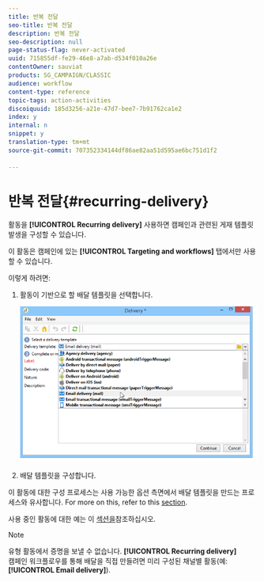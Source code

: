 ```yaml
---
title: 반복 전달
seo-title: 반복 전달
description: 반복 전달
seo-description: null
page-status-flag: never-activated
uuid: 715855df-fe29-46e8-a7ab-d534f010a26e
contentOwner: sauviat
products: SG_CAMPAIGN/CLASSIC
audience: workflow
content-type: reference
topic-tags: action-activities
discoiquuid: 185d3256-a21e-47d7-bee7-7b91762ca1e2
index: y
internal: n
snippet: y
translation-type: tm+mt
source-git-commit: 707352334144df86ae82aa51d595ae6bc751d1f2

---
```



# 반복 전달{#recurring-delivery}

활동을 **[!UICONTROL Recurring delivery]** 사용하면 캠페인과 관련된 게재 템플릿 발생을 구성할 수 있습니다.

이 활동은 캠페인에 있는 **[!UICONTROL Targeting and workflows]** 탭에서만 사용할 수 있습니다.

이렇게 하려면:

1. 활동이 기반으로 할 배달 템플릿을 선택합니다.

   ![](assets/recurring_delivery_001.png)

1. 배달 템플릿을 구성합니다.

이 활동에 대한 구성 프로세스는 사용 가능한 옵션 측면에서 배달 템플릿을 만드는 프로세스와 유사합니다. For more on this, refer to this [section](../../delivery/using/about-templates.md).

사용 중인 활동에 대한 예는 이 [섹션을](../../workflow/using/sending-a-birthday-email.md#creating-a-recurring-delivery-in-a-targeting-workflow)참조하십시오.

>[!NOTE]
>
>유형 활동에서 증명을 보낼 수 없습니다. **[!UICONTROL Recurring delivery]**\
>캠페인 워크플로우를 통해 배달을 직접 만들려면 미리 구성된 채널별 활동(예:
     **[!UICONTROL Email delivery]**).

